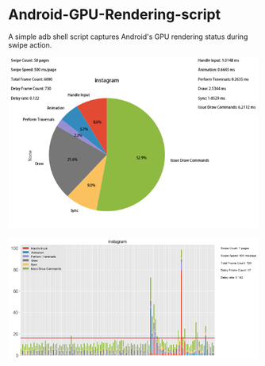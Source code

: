 # Android-GPU-Rendering-script
A simple adb shell script captures Android's GPU rendering status during swipe action.

![pie-image]

![bar-image]

<!-- Markdown link & img dfn's -->
[pie-image]: ./static/instagram_pie_50_500.png
[bar-image]: ./static/instagram_bar_1_500.png